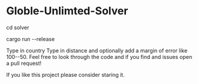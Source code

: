 # Globle-Unlimted-Solver


cd solver

cargo run --release

Type in country
Type in distance and optionally add a margin of error like 100--50.
Feel free to look through the code and if you find and issues open a pull request!

If you like this project please consider staring it.
